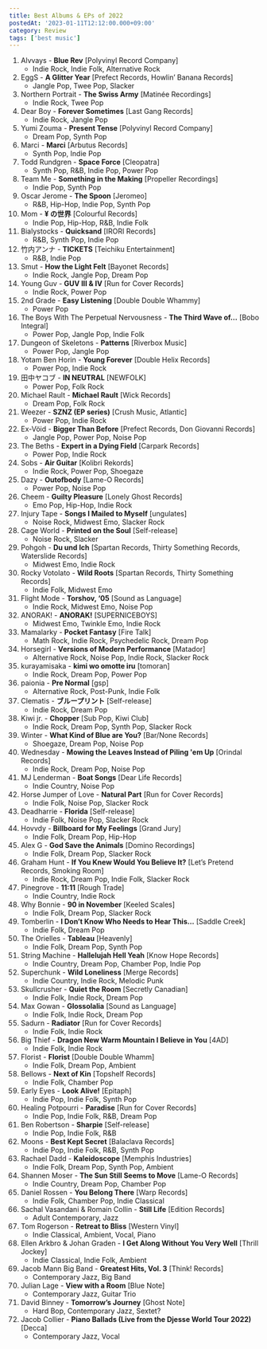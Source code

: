 ```yaml
---
title: Best Albums & EPs of 2022
postedAt: '2023-01-11T12:12:00.000+09:00'
category: Review
tags: ['best music']
---
```


1. Alvvays - **Blue Rev** \[Polyvinyl Record Company\]
   - Indie Rock, Indie Folk, Alternative Rock
2. EggS - **A Glitter Year** \[Prefect Records, Howlin’ Banana Records\]
   - Jangle Pop, Twee Pop, Slacker
3. Northern Portrait - **The Swiss Army** \[Matinée Recordings\]
   - Indie Rock, Twee Pop
4. Dear Boy - **Forever Sometimes** \[Last Gang Records\]
   - Indie Rock, Jangle Pop
5. Yumi Zouma - **Present Tense** \[Polyvinyl Record Company\]
   - Dream Pop, Synth Pop
6. Marci - **Marci** \[Arbutus Records\]
   - Synth Pop, Indie Pop
7. Todd Rundgren - **Space Force** \[Cleopatra\]
   - Synth Pop, R&B, Indie Pop, Power Pop
8. Team Me - **Something in the Making** \[Propeller Recordings\]
   - Indie Pop, Synth Pop
9. Oscar Jerome - **The Spoon** \[Jeromeo\]
   - R&B, Hip-Hop, Indie Pop, Synth Pop
10. Mom - **¥ の世界** \[Colourful Records\]
    - Indie Pop, Hip-Hop, R&B, Indie Folk
11. Bialystocks - **Quicksand** \[IRORI Records\]
    - R&B, Synth Pop, Indie Pop
12. 竹内アンナ - **TICKETS** \[Teichiku Entertainment\]
    - R&B, Indie Pop
13. Smut - **How the Light Felt** \[Bayonet Records\]
    - Indie Rock, Jangle Pop, Dream Pop
14. Young Guv - **GUV III & IV** \[Run for Cover Records\]
    - Indie Rock, Power Pop
15. 2nd Grade - **Easy Listening** \[Double Double Whammy\]
    - Power Pop
16. The Boys With The Perpetual Nervousness - **The Third Wave of…** \[Bobo Integral\]
    - Power Pop, Jangle Pop, Indie Folk
17. Dungeon of Skeletons - **Patterns** \[Riverbox Music\]
    - Power Pop, Jangle Pop
18. Yotam Ben Horin - **Young Forever** \[Double Helix Records\]
    - Power Pop, Indie Rock
19. 田中ヤコブ - **IN NEUTRAL** \[NEWFOLK\]
    - Power Pop, Folk Rock
20. Michael Rault - **Michael Rault** \[Wick Records\]
    - Dream Pop, Folk Rock
21. Weezer - **SZNZ (EP series)** \[Crush Music, Atlantic\]
    - Power Pop, Indie Rock
22. Ex-Vöid - **Bigger Than Before** \[Prefect Records, Don Giovanni Records\]
    - Jangle Pop, Power Pop, Noise Pop
23. The Beths - **Expert in a Dying Field** \[Carpark Records\]
    - Power Pop, Indie Rock
24. Sobs - **Air Guitar** \[Kolibri Rekords\]
    - Indie Rock, Power Pop, Shoegaze
25. Dazy - **Outofbody** \[Lame-O Records\]
    - Power Pop, Noise Pop
26. Cheem - **Guilty Pleasure** \[Lonely Ghost Records\]
    - Emo Pop, Hip-Hop, Indie Rock
27. Injury Tape - **Songs I Mailed to Myself** \[ungulates\]
    - Noise Rock, Midwest Emo, Slacker Rock
28. Cage World - **Printed on the Soul** \[Self-release\]
    - Noise Rock, Slacker
29. Pohgoh - **Du und Ich** \[Spartan Records, Thirty Something Records, Waterslide Records\]
    - Midwest Emo, Indie Rock
30. Rocky Votolato - **Wild Roots** \[Spartan Records, Thirty Something Records\]
    - Indie Folk, Midwest Emo
31. Flight Mode - **Torshov, ‘05** \[Sound as Language\]
    - Indie Rock, Midwest Emo, Noise Pop
32. ANORAK! - **ANORAK!** \[SUPERNICEBOYS\]
    - Midwest Emo, Twinkle Emo, Indie Rock
33. Mamalarky - **Pocket Fantasy** \[Fire Talk\]
    - Math Rock, Indie Rock, Psychedelic Rock, Dream Pop
34. Horsegirl - **Versions of Modern Performance** \[Matador\]
    - Alternative Rock, Noise Pop, Indie Rock, Slacker Rock
35. kurayamisaka - **kimi wo omotte iru** \[tomoran\]
    - Indie Rock, Dream Pop, Power Pop
36. paionia - **Pre Normal** \[gsp\]
    - Alternative Rock, Post-Punk, Indie Folk
37. Clematis - **ブループリント** \[Self-release\]
    - Indie Rock, Dream Pop
38. Kiwi jr. - **Chopper** \[Sub Pop, Kiwi Club\]
    - Indie Rock, Dream Pop, Synth Pop, Slacker Rock
39. Winter - **What Kind of Blue are You?** \[Bar/None Records\]
    - Shoegaze, Dream Pop, Noise Pop
40. Wednesday - **Mowing the Leaves Instead of Piling 'em Up** \[Orindal Records\]
    - Indie Rock, Dream Pop, Noise Pop
41. MJ Lenderman - **Boat Songs** \[Dear Life Records\]
    - Indie Country, Noise Pop
42. Horse Jumper of Love - **Natural Part** \[Run for Cover Records\]
    - Indie Folk, Noise Pop, Slacker Rock
43. Deadharrie - **Florida** \[Self-release\]
    - Indie Folk, Noise Pop, Slacker Rock
44. Hovvdy - **Billboard for My Feelings** \[Grand Jury\]
    - Indie Folk, Dream Pop, Hip-Hop
45. Alex G - **God Save the Animals** \[Domino Recordings\]
    - Indie Folk, Dream Pop, Slacker Rock
46. Graham Hunt - **If You Knew Would You Believe It?** \[Let’s Pretend Records, Smoking Room\]
    - Indie Rock, Dream Pop, Indie Folk, Slacker Rock
47. Pinegrove - **11:11** \[Rough Trade\]
    - Indie Country, Indie Rock
48. Why Bonnie - **90 in November** \[Keeled Scales\]
    - Indie Folk, Dream Pop, Slacker Rock
49. Tomberlin - **I Don’t Know Who Needs to Hear This…** \[Saddle Creek\]
    - Indie Folk, Dream Pop
50. The Orielles - **Tableau** \[Heavenly\]
    - Indie Folk, Dream Pop, Synth Pop
51. String Machine - **Hallelujah Hell Yeah** \[Know Hope Records\]
    - Indie Country, Dream Pop, Chamber Pop, Indie Pop
52. Superchunk - **Wild Loneliness** \[Merge Records\]
    - Indie Country, Indie Rock, Melodic Punk
53. Skullcrusher - **Quiet the Room** \[Secretly Canadian\]
    - Indie Folk, Indie Rock, Dream Pop
54. Max Gowan - **Glossolalia** \[Sound as Language\]
    - Indie Folk, Indie Rock, Dream Pop
55. Sadurn - **Radiator** \[Run for Cover Records\]
    - Indie Folk, Indie Rock
56. Big Thief - **Dragon New Warm Mountain I Believe in You** \[4AD\]
    - Indie Folk, Indie Rock
57. Florist - **Florist** \[Double Double Whamm\]
    - Indie Folk, Dream Pop, Ambient
58. Bellows - **Next of Kin** \[Topshelf Records\]
    - Indie Folk, Chamber Pop
59. Early Eyes - **Look Alive!** \[Epitaph\]
    - Indie Pop, Indie Folk, Synth Pop
60. Healing Potpourri - **Paradise** \[Run for Cover Records\]
    - Indie Pop, Indie Folk, R&B, Dream Pop
61. Ben Robertson - **Sharpie** \[Self-release\]
    - Indie Pop, Indie Folk, R&B
62. Moons - **Best Kept Secret** \[Balaclava Records\]
    - Indie Pop, Indie Folk, R&B, Synth Pop
63. Rachael Dadd - **Kaleidoscope** \[Memphis Industries\]
    - Indie Folk, Dream Pop, Synth Pop, Ambient
64. Shannen Moser - **The Sun Still Seems to Move** \[Lame-O Records\]
    - Indie Country, Dream Pop, Chamber Pop
65. Daniel Rossen - **You Belong There** \[Warp Records\]
    - Indie Folk, Chamber Pop, Indie Classical
66. Sachal Vasandani & Romain Collin - **Still Life** \[Edition Records\]
    - Adult Contemporary, Jazz
67. Tom Rogerson - **Retreat to Bliss** \[Western Vinyl\]
    - Indie Classical, Ambient, Vocal, Piano
68. Ellen Arkbro & Johan Graden - **I Get Along Without You Very Well** \[Thrill Jockey\]
    - Indie Classical, Indie Folk, Ambient
69. Jacob Mann Big Band - **Greatest Hits, Vol. 3** \[Think! Records\]
    - Contemporary Jazz, Big Band
70. Julian Lage - **View with a Room** \[Blue Note\]
    - Contemporary Jazz, Guitar Trio
71. David Binney - **Tomorrow’s Journey** \[Ghost Note\]
    - Hard Bop, Contemporary Jazz, Sextet?
72. Jacob Collier - **Piano Ballads (Live from the Djesse World Tour 2022)** \[Decca\]
    - Contemporary Jazz, Vocal
